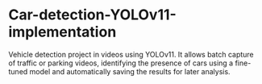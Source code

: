 # Car-detection-YOLOv11-implementation
Vehicle detection project in videos using YOLOv11. It allows batch capture of traffic or parking videos, identifying the presence of cars using a fine-tuned model and automatically saving the results for later analysis.
